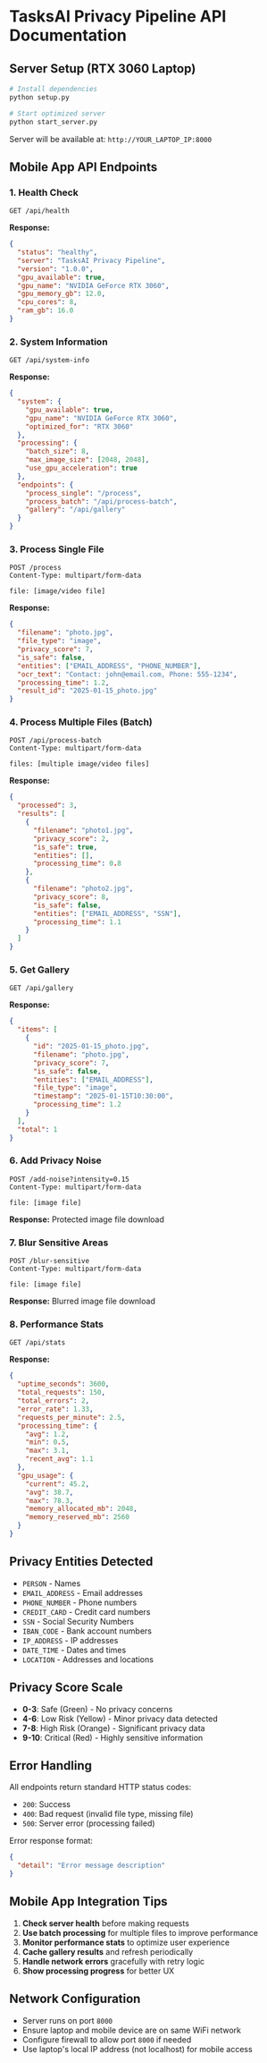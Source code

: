 # TasksAI Privacy Pipeline API Documentation

## Server Setup (RTX 3060 Laptop)

```bash
# Install dependencies
python setup.py

# Start optimized server
python start_server.py
```

Server will be available at: `http://YOUR_LAPTOP_IP:8000`

## Mobile App API Endpoints

### 1. Health Check
```http
GET /api/health
```
**Response:**
```json
{
  "status": "healthy",
  "server": "TasksAI Privacy Pipeline",
  "version": "1.0.0",
  "gpu_available": true,
  "gpu_name": "NVIDIA GeForce RTX 3060",
  "gpu_memory_gb": 12.0,
  "cpu_cores": 8,
  "ram_gb": 16.0
}
```

### 2. System Information
```http
GET /api/system-info
```
**Response:**
```json
{
  "system": {
    "gpu_available": true,
    "gpu_name": "NVIDIA GeForce RTX 3060",
    "optimized_for": "RTX 3060"
  },
  "processing": {
    "batch_size": 8,
    "max_image_size": [2048, 2048],
    "use_gpu_acceleration": true
  },
  "endpoints": {
    "process_single": "/process",
    "process_batch": "/api/process-batch",
    "gallery": "/api/gallery"
  }
}
```

### 3. Process Single File
```http
POST /process
Content-Type: multipart/form-data

file: [image/video file]
```
**Response:**
```json
{
  "filename": "photo.jpg",
  "file_type": "image",
  "privacy_score": 7,
  "is_safe": false,
  "entities": ["EMAIL_ADDRESS", "PHONE_NUMBER"],
  "ocr_text": "Contact: john@email.com, Phone: 555-1234",
  "processing_time": 1.2,
  "result_id": "2025-01-15_photo.jpg"
}
```

### 4. Process Multiple Files (Batch)
```http
POST /api/process-batch
Content-Type: multipart/form-data

files: [multiple image/video files]
```
**Response:**
```json
{
  "processed": 3,
  "results": [
    {
      "filename": "photo1.jpg",
      "privacy_score": 2,
      "is_safe": true,
      "entities": [],
      "processing_time": 0.8
    },
    {
      "filename": "photo2.jpg",
      "privacy_score": 8,
      "is_safe": false,
      "entities": ["EMAIL_ADDRESS", "SSN"],
      "processing_time": 1.1
    }
  ]
}
```

### 5. Get Gallery
```http
GET /api/gallery
```
**Response:**
```json
{
  "items": [
    {
      "id": "2025-01-15_photo.jpg",
      "filename": "photo.jpg",
      "privacy_score": 7,
      "is_safe": false,
      "entities": ["EMAIL_ADDRESS"],
      "file_type": "image",
      "timestamp": "2025-01-15T10:30:00",
      "processing_time": 1.2
    }
  ],
  "total": 1
}
```

### 6. Add Privacy Noise
```http
POST /add-noise?intensity=0.15
Content-Type: multipart/form-data

file: [image file]
```
**Response:** Protected image file download

### 7. Blur Sensitive Areas
```http
POST /blur-sensitive
Content-Type: multipart/form-data

file: [image file]
```
**Response:** Blurred image file download

### 8. Performance Stats
```http
GET /api/stats
```
**Response:**
```json
{
  "uptime_seconds": 3600,
  "total_requests": 150,
  "total_errors": 2,
  "error_rate": 1.33,
  "requests_per_minute": 2.5,
  "processing_time": {
    "avg": 1.2,
    "min": 0.5,
    "max": 3.1,
    "recent_avg": 1.1
  },
  "gpu_usage": {
    "current": 45.2,
    "avg": 38.7,
    "max": 78.3,
    "memory_allocated_mb": 2048,
    "memory_reserved_mb": 2560
  }
}
```

## Privacy Entities Detected

- `PERSON` - Names
- `EMAIL_ADDRESS` - Email addresses
- `PHONE_NUMBER` - Phone numbers
- `CREDIT_CARD` - Credit card numbers
- `SSN` - Social Security Numbers
- `IBAN_CODE` - Bank account numbers
- `IP_ADDRESS` - IP addresses
- `DATE_TIME` - Dates and times
- `LOCATION` - Addresses and locations

## Privacy Score Scale

- **0-3**: Safe (Green) - No privacy concerns
- **4-6**: Low Risk (Yellow) - Minor privacy data detected
- **7-8**: High Risk (Orange) - Significant privacy data
- **9-10**: Critical (Red) - Highly sensitive information

## Error Handling

All endpoints return standard HTTP status codes:
- `200`: Success
- `400`: Bad request (invalid file type, missing file)
- `500`: Server error (processing failed)

Error response format:
```json
{
  "detail": "Error message description"
}
```

## Mobile App Integration Tips

1. **Check server health** before making requests
2. **Use batch processing** for multiple files to improve performance
3. **Monitor performance stats** to optimize user experience
4. **Cache gallery results** and refresh periodically
5. **Handle network errors** gracefully with retry logic
6. **Show processing progress** for better UX

## Network Configuration

- Server runs on port `8000`
- Ensure laptop and mobile device are on same WiFi network
- Configure firewall to allow port `8000` if needed
- Use laptop's local IP address (not localhost) for mobile access